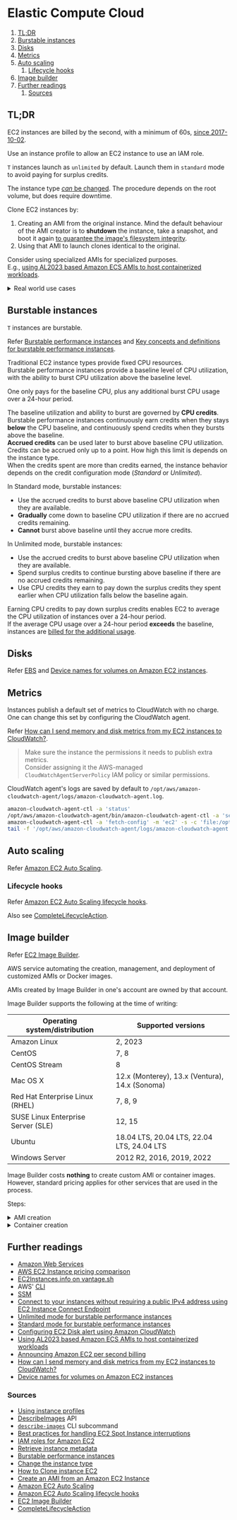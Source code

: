# Elastic Compute Cloud

1. [TL;DR](#tldr)
1. [Burstable instances](#burstable-instances)
1. [Disks](#disks)
1. [Metrics](#metrics)
1. [Auto scaling](#auto-scaling)
   1. [Lifecycle hooks](#lifecycle-hooks)
1. [Image builder](#image-builder)
1. [Further readings](#further-readings)
   1. [Sources](#sources)

## TL;DR

EC2 instances are billed by the second, with a minimum of 60s,
[since 2017-10-02][announcing amazon ec2 per second billing].

Use an instance profile to allow an EC2 instance to use an IAM role.

`T` instances launch as `unlimited` by default. Launch them in `standard` mode to avoid paying for surplus credits.

The instance type [_can_ be changed][change the instance type]. The procedure depends on the root volume, but does
require downtime.

Clone EC2 instances by:

1. Creating an AMI from the original instance.
   Mind the default behaviour of the AMI creator is to **shutdown** the instance, take a snapshot, and boot it again
   [to guarantee the image's filesystem integrity][create an ami from an amazon ec2 instance].
1. Using that AMI to launch clones identical to the original.

Consider using specialized AMIs for specialized purposes.<br/>
E.g., [using AL2023 based Amazon ECS AMIs to host containerized workloads].

<details>
  <summary>Real world use cases</summary>

```sh
# Get the IDs of running nginx instances in 'dev'.
aws ec2 describe-instances --output 'text' \
  --query 'Reservations[].Instances[].InstanceId[]'
  --filters \
    'Name=instance-state-name,Values=running' \
    'Name=tag:env,Values=dev' \
    'Name=tag:app,Values=nginx' \

# Start SSM sessions to specific machines.
aws ec2 describe-instances --output text \
  --query 'Reservations[].Instances[].InstanceId' \
  --filters \
    'Name=app,Values=mysql' \
    'Name=instance-state-name,Values=running' \
| xargs -ot aws ssm start-session --target

# Show images details.
aws ec2 describe-images --image-ids 'ami-8b8c57f8'
aws ec2 describe-images --filters \
  'Name=name,Values=["al2023-ami-minimal-*"]' \
  'Name=owner-alias,Values=["amazon"]' \
  'Name=architecture,Values=["arm64","x86_64"]' \
  'Name=block-device-mapping.volume-type,Values=["gp3"]'

# Describe security groups.
aws ec2 describe-security-groups --group-names 'pulumi-workshop'

# Delete security groups.
aws ec2 delete-security-group --group-name 'pulumi-workshop'
aws ec2 delete-security-group --group-id 'sg-0773aa724d0c2dd51'

# Query the onboard IMDSv1 metadata server.
curl 'http://instance-data/latest/meta-data/instance-id'
curl 'http://169.254.169.254/latest/meta-data/instance-type'
curl 'http://[fd00:ec2::254]/latest/meta-data/local-ipv4'

# Configure the CloudWatch agent
amazon-cloudwatch-agent-ctl -a 'status'
/opt/aws/amazon-cloudwatch-agent/bin/amazon-cloudwatch-agent-ctl -a 'set-log-level' -l 'INFO'
amazon-cloudwatch-agent-ctl -a 'fetch-config' -m 'ec2' -s -c 'file:/opt/custom/aws/cloudwatch/agent-config.json'
tail -f '/opt/aws/amazon-cloudwatch-agent/logs/amazon-cloudwatch-agent.log'
```

</details>

## Burstable instances

`T` instances are burstable.

Refer [Burstable performance instances] and [Key concepts and definitions for burstable performance instances].

Traditional EC2 instance types provide fixed CPU resources.<br/>
Burstable performance instances provide a baseline level of CPU utilization, with the ability to burst CPU utilization
above the baseline level.

One only pays for the baseline CPU, plus any additional burst CPU usage over a 24-hour period.

The baseline utilization and ability to burst are governed by **CPU credits**.<br/>
Burstable performance instances continuously earn credits when they stays **below** the CPU baseline, and continuously
spend credits when they bursts above the baseline.<br/>
**Accrued credits** can be used later to burst above baseline CPU utilization.<br/>
Credits can be accrued only up to a point. How high this limit is depends on the instance type.<br/>
When the credits spent are more than credits earned, the instance behavior depends on the credit configuration mode
(_Standard_ or _Unlimited_).

In Standard mode, burstable instances:

- Use the accrued credits to burst above baseline CPU utilization when they are available.
- **Gradually** come down to baseline CPU utilization if there are no accrued credits remaining.
- **Cannot** burst above baseline until they accrue more credits.

In Unlimited mode, burstable instances:

- Use the accrued credits to burst above baseline CPU utilization when they are available.
- Spend surplus credits to continue bursting above baseline if there are no accrued credits remaining.
- Use CPU credits they earn to pay down the surplus credits they spent earlier when CPU utilization falls below the
  baseline again.

Earning CPU credits to pay down surplus credits enables EC2 to average the CPU utilization of instances over a 24-hour
period.<br/>
If the average CPU usage over a 24-hour period **exceeds** the baseline, instances are
[billed for the additional usage](https://aws.amazon.com/ec2/pricing/on-demand/#T2.2FT3.2FT4g_Unlimited_Mode_Pricing).

## Disks

Refer [EBS] and [Device names for volumes on Amazon EC2 instances].

## Metrics

Instances publish a default set of metrics to CloudWatch with no charge.<br/>
One can change this set by configuring the CloudWatch agent.

Refer [How can I send memory and disk metrics from my EC2 instances to CloudWatch?].

> Make sure the instance the permissions it needs to publish extra metrics.<br/>
> Consider assigning it the AWS-managed `CloudWatchAgentServerPolicy` IAM policy or similar permissions.

CloudWatch agent's logs are saved by default to `/opt/aws/amazon-cloudwatch-agent/logs/amazon-cloudwatch-agent.log`.

```sh
amazon-cloudwatch-agent-ctl -a 'status'
/opt/aws/amazon-cloudwatch-agent/bin/amazon-cloudwatch-agent-ctl -a 'set-log-level' -l 'INFO'
amazon-cloudwatch-agent-ctl -a 'fetch-config' -m 'ec2' -s -c 'file:/opt/aws/amazon-cloudwatch-agent/bin/config.json'
tail -f '/opt/aws/amazon-cloudwatch-agent/logs/amazon-cloudwatch-agent.log'
```

## Auto scaling

Refer [Amazon EC2 Auto Scaling].

### Lifecycle hooks

Refer [Amazon EC2 Auto Scaling lifecycle hooks].

Also see [CompleteLifecycleAction].

## Image builder

Refer [EC2 Image Builder].

AWS service automating the creation, management, and deployment of customized AMIs or Docker images.

AMIs created by Image Builder in one's account are owned by that account.

Image Builder supports the following at the time of writing:

| Operating system/distribution      | Supported versions                             |
| ---------------------------------- | ---------------------------------------------- |
| Amazon Linux                       | 2, 2023                                        |
| CentOS                             | 7, 8                                           |
| CentOS Stream                      | 8                                              |
| Mac OS X                           | 12.x (Monterey), 13.x (Ventura), 14.x (Sonoma) |
| Red Hat Enterprise Linux (RHEL)    | 7, 8, 9                                        |
| SUSE Linux Enterprise Server (SLE) | 12, 15                                         |
| Ubuntu                             | 18.04 LTS, 20.04 LTS, 22.04 LTS, 24.04 LTS     |
| Windows Server                     | 2012 R2, 2016, 2019, 2022                      |

Image Builder costs **nothing** to create custom AMI or container images.<br/>
However, standard pricing applies for other services that are used in the process.

Steps:

<details>
  <summary>AMI creation</summary>

1. \[optional] Create new components as needed.
1. \[optional] Create a new image recipe.
1. \[optional] Create a new infrastructure configuration.
1. \[optional] Create a new distribution configuration.
1. Create a new pipeline.

</details>
<details>
  <summary>Container creation</summary>

TODO

</details>

## Further readings

- [Amazon Web Services]
- [AWS EC2 Instance pricing comparison]
- [EC2Instances.info on vantage.sh]
- AWS' [CLI]
- [SSM]
- [Connect to your instances without requiring a public IPv4 address using EC2 Instance Connect Endpoint]
- [Unlimited mode for burstable performance instances]
- [Standard mode for burstable performance instances]
- [Configuring EC2 Disk alert using Amazon CloudWatch]
- [Using AL2023 based Amazon ECS AMIs to host containerized workloads]
- [Announcing Amazon EC2 per second billing]
- [How can I send memory and disk metrics from my EC2 instances to CloudWatch?]
- [Device names for volumes on Amazon EC2 instances]

### Sources

- [Using instance profiles]
- [DescribeImages] API
- [`describe-images`][describe-images] CLI subcommand
- [Best practices for handling EC2 Spot Instance interruptions]
- [IAM roles for Amazon EC2]
- [Retrieve instance metadata]
- [Burstable performance instances]
- [Change the instance type]
- [How to Clone instance EC2]
- [Create an AMI from an Amazon EC2 Instance]
- [Amazon EC2 Auto Scaling]
- [Amazon EC2 Auto Scaling lifecycle hooks]
- [EC2 Image Builder]
- [CompleteLifecycleAction]

<!--
  Reference
  ═╬═Time══
  -->

<!-- Knowledge base -->
[amazon web services]: README.md
[cli]: cli.md
[ebs]: ebs.md
[ssm]: ssm.md

<!-- Upstream -->
[amazon ec2 auto scaling lifecycle hooks]: https://docs.aws.amazon.com/autoscaling/ec2/userguide/lifecycle-hooks.html
[amazon ec2 auto scaling]: https://docs.aws.amazon.com/autoscaling/ec2/userguide/what-is-amazon-ec2-auto-scaling.html
[announcing amazon ec2 per second billing]: https://aws.amazon.com/about-aws/whats-new/2017/10/announcing-amazon-ec2-per-second-billing/
[best practices for handling ec2 spot instance interruptions]: https://aws.amazon.com/blogs/compute/best-practices-for-handling-ec2-spot-instance-interruptions/
[burstable performance instances]: https://docs.aws.amazon.com/AWSEC2/latest/UserGuide/burstable-performance-instances.html
[change the instance type]: https://docs.aws.amazon.com/AWSEC2/latest/UserGuide/ec2-instance-resize.html
[completelifecycleaction]: https://docs.aws.amazon.com/autoscaling/ec2/APIReference/API_CompleteLifecycleAction.html
[connect to your instances without requiring a public ipv4 address using ec2 instance connect endpoint]: https://docs.aws.amazon.com/AWSEC2/latest/UserGuide/connect-with-ec2-instance-connect-endpoint.html
[create an ami from an amazon ec2 instance]: https://docs.aws.amazon.com/toolkit-for-visual-studio/latest/user-guide//tkv-create-ami-from-instance.html
[describe-images]: https://docs.aws.amazon.com/cli/latest/reference/ec2/describe-images.html
[describeimages]: https://docs.aws.amazon.com/AWSEC2/latest/APIReference/API_DescribeImages.html
[device names for volumes on amazon ec2 instances]: https://docs.aws.amazon.com/AWSEC2/latest/UserGuide/device_naming.html
[ec2 image builder]: https://docs.aws.amazon.com/imagebuilder/latest/userguide/what-is-image-builder.html
[how can i send memory and disk metrics from my ec2 instances to cloudwatch?]: https://repost.aws/knowledge-center/cloudwatch-memory-metrics-ec2
[how to clone instance ec2]: https://repost.aws/questions/QUOrWudF3vRL2Vqtrv0M9lfQ/how-to-clone-instance-ec2
[iam roles for amazon ec2]: https://docs.aws.amazon.com/AWSEC2/latest/UserGuide/iam-roles-for-amazon-ec2.html
[key concepts and definitions for burstable performance instances]: https://docs.aws.amazon.com/AWSEC2/latest/UserGuide/burstable-credits-baseline-concepts.html
[retrieve instance metadata]: https://docs.aws.amazon.com/AWSEC2/latest/UserGuide/instancedata-data-retrieval.html
[standard mode for burstable performance instances]: https://docs.aws.amazon.com/AWSEC2/latest/UserGuide/burstable-performance-instances-standard-mode.html
[unlimited mode for burstable performance instances]: https://docs.aws.amazon.com/AWSEC2/latest/UserGuide/burstable-performance-instances-unlimited-mode.html
[using al2023 based amazon ecs amis to host containerized workloads]: https://docs.aws.amazon.com/linux/al2023/ug/ecs.html
[using instance profiles]: https://docs.aws.amazon.com/IAM/latest/UserGuide/id_roles_use_switch-role-ec2_instance-profiles.html

<!-- Others -->
[aws ec2 instance pricing comparison]: https://ec2instances.github.io/
[ec2instances.info on vantage.sh]: https://instances.vantage.sh/
[configuring ec2 disk alert using amazon cloudwatch]: https://medium.com/@chandinims001/configuring-ec2-disk-alert-using-amazon-cloudwatch-793807e40d72
